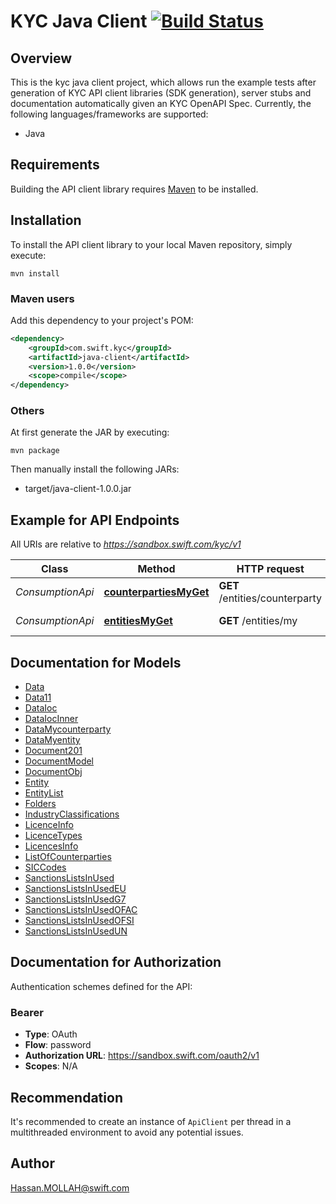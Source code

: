 # KYC Java Client [![Build Status](https://travis-ci.com/swiftinc/kyc-java-client.svg?branch=master)](https://travis-ci.com/swiftinc/kyc-java-client)

## Overview

This is the kyc java client project, which allows run the example tests after generation of KYC API client libraries (SDK generation), server stubs and documentation automatically given an KYC OpenAPI Spec. Currently, the following languages/frameworks are supported:

* Java

## Requirements

Building the API client library requires [Maven](https://maven.apache.org/) to be installed.

## Installation

To install the API client library to your local Maven repository, simply execute:

```shell
mvn install
```

### Maven users

Add this dependency to your project's POM:

```xml
<dependency>
    <groupId>com.swift.kyc</groupId>
    <artifactId>java-client</artifactId>
    <version>1.0.0</version>
    <scope>compile</scope>
</dependency>
```

### Others

At first generate the JAR by executing:

    mvn package

Then manually install the following JARs:

* target/java-client-1.0.0.jar


## Example for API Endpoints

All URIs are relative to *https://sandbox.swift.com/kyc/v1*

Class | Method | HTTP request | Description
------------ | ------------- | ------------- | -------------
*ConsumptionApi* | [**counterpartiesMyGet**](docs/ConsumptionApi.md#counterpartiesMyGet) | **GET** /entities/counterparty | Get My Counterparties
*ConsumptionApi* | [**entitiesMyGet**](docs/ConsumptionApi.md#entitiesMyGet) | **GET** /entities/my | Get My Entities

## Documentation for Models

 - [Data](docs/Data.md)
 - [Data11](docs/Data11.md)
 - [DataIoc](docs/DataIoc.md)
 - [DataIocInner](docs/DataIocInner.md)
 - [DataMycounterparty](docs/DataMycounterparty.md)
 - [DataMyentity](docs/DataMyentity.md)
 - [Document201](docs/Document201.md)
 - [DocumentModel](docs/DocumentModel.md)
 - [DocumentObj](docs/DocumentObj.md)
 - [Entity](docs/Entity.md)
 - [EntityList](docs/EntityList.md)
 - [Folders](docs/Folders.md)
 - [IndustryClassifications](docs/IndustryClassifications.md)
 - [LicenceInfo](docs/LicenceInfo.md)
 - [LicenceTypes](docs/LicenceTypes.md)
 - [LicencesInfo](docs/LicencesInfo.md)
 - [ListOfCounterparties](docs/ListOfCounterparties.md)
 - [SICCodes](docs/SICCodes.md)
 - [SanctionsListsInUsed](docs/SanctionsListsInUsed.md)
 - [SanctionsListsInUsedEU](docs/SanctionsListsInUsedEU.md)
 - [SanctionsListsInUsedG7](docs/SanctionsListsInUsedG7.md)
 - [SanctionsListsInUsedOFAC](docs/SanctionsListsInUsedOFAC.md)
 - [SanctionsListsInUsedOFSI](docs/SanctionsListsInUsedOFSI.md)
 - [SanctionsListsInUsedUN](docs/SanctionsListsInUsedUN.md)


## Documentation for Authorization

Authentication schemes defined for the API:
### Bearer

- **Type**: OAuth
- **Flow**: password
- **Authorization URL**: https://sandbox.swift.com/oauth2/v1
- **Scopes**: N/A


## Recommendation

It's recommended to create an instance of `ApiClient` per thread in a multithreaded environment to avoid any potential issues.

## Author

Hassan.MOLLAH@swift.com

